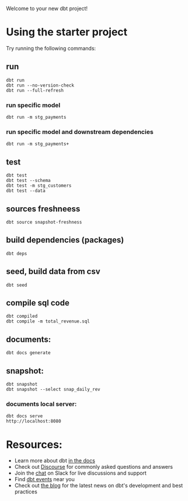 Welcome to your new dbt project!



# Using the starter project

Try running the following commands:

## run

    dbt run
    dbt run --no-version-check
    dbt run --full-refresh

### run specific model

    dbt run -m stg_payments
    
### run specific model and downstream dependencies

    dbt run -m stg_payments+

## test

    dbt test
    dbt test --schema
    dbt test -m stg_customers
    dbt test --data

## sources freshneess

    dbt source snapshot-freshness

## build dependencies (packages)

    dbt deps

## seed, build data from csv

    dbt seed

## compile sql code

    dbt compiled
    dbt compile -m total_revenue.sql

## documents:

    dbt docs generate

## snapshot:

    dbt snapshot
    dbt snapshot --select snap_daily_rev

### documents local server:
    dbt docs serve
    http://localhost:8080

# Resources:
- Learn more about dbt [in the docs](https://docs.getdbt.com/docs/introduction)
- Check out [Discourse](https://discourse.getdbt.com/) for commonly asked questions and answers
- Join the [chat](http://slack.getdbt.com/) on Slack for live discussions and support
- Find [dbt events](https://events.getdbt.com) near you
- Check out [the blog](https://blog.getdbt.com/) for the latest news on dbt's development and best practices
